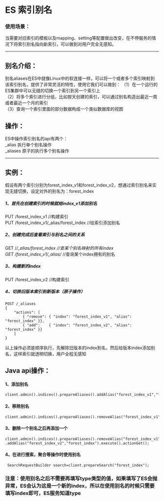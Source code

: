 # ES 索引别名

### 使用场景：
当需要对旧索引的模板以及mapping、setting等配置做出改变，在不停服务的情况下将索引别名指向新索引，可以做到对用户完全无感知。  

---  

## 别名介绍：
别名aliases在ES中就像Linux中的软连接一样，可以将一个或者多个索引映射到该索引别名，提供了非常灵活的特性，使用它我们可以做到：
（1）在一个运行的ES集群中可以无缝的切换一个索引到另一个索引上  
（2）将多个索引进行分组，比如按天创建的索引，可以通过别名构造出最近一周或者最近一个月的索引  
（3）查询一个索引里面的部分数据构成一个类似数据库的视图

## 操作：
ES中操作索引别名的api有两个：  
	_alias 执行单个别名操作  
	_aliases 原子的执行多个别名操作  

--- 

## 实例：
假设有两个索引分别为forest_index_v1和forest_index_v2，想通过索引别名来实现无缝切换，设定对外的别名为：forest_index    

##### 1、首先在创建索引的时候就给index_v1添加别名  
PUT /forest_index_v1   //构建索引  
PUT /forest_index_v1/_alias/forest_index   //给索引添加别名

##### 2、创建完成后查看索引与别名之间的关系  
GET /*/_alias/forest_index         //查某个别名映射的所有index  
GET /forest_index_v1/_alias/*   //查询某个index拥有的别名

##### 3、构建新的index  
PUT /forest_index_v2   //构建索引  

##### 4、切换旧版本索引到新版本（原子操作）  

	POST /_aliases
	{
	    "actions": [
	        { "remove": { "index": "forest_index_v1", "alias": "forest_index" }},
	        { "add":    { "index": "forest_index_v2", "alias": "forest_index" }}
	    ]
	}  

以上操作必须是顺序执行，先解除旧版本的index别名，然后给版本index添加别名，这样索引就透明切换，用户全程无感知  

## Java api操作：
#### 1、添加别名  
```
client.admin().indices().prepareAliases().addAlias("forest_index_v1","forest_index");  
```

#### 2、移除别名  
```
client.admin().indices().prepareAliases().removeAlias("forest_index_v1","forest_index");  
```

#### 3、删除一个别名之后再添加一个  
```
client.admin().indices().prepareAliases().removeAlias("forest_index_v1","forest_index") .addAlias("forest_index_v2","forest_index").execute().actionGet();  
```

#### 4、在进行搜索，聚合等操作时使用别名  
```
 SearchRequestBuilder search=client.prepareSearch("forest_index");  
```

### 注意：使用别名之后不需要再填写type类型的值，如果填写了ES会抛异常，ES会认为这是一个新的index，所以在使用别名的时候只需要填写index即可，ES服务知道type